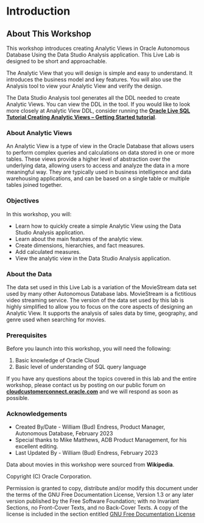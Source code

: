 # Introduction

## About This Workshop

This workshop introduces creating Analytic Views in Oracle Autonomous Database Using the Data Studio Analysis application.  This Live Lab is designed to be short and approachable.

The Analytic View that you will design is simple and easy to understand.  It introduces the business model and key features.  You will also use the Analysis tool to view your Analytic View and verify the design.

The Data Studio Analysis tool generates all the DDL needed to create Analytic Views. You can view the DDL in the tool.  If you would like to look more closely at Analytic View DDL, consider running the **[Oracle Live SQL Tutorial Creating Analytic Views – Getting Started tutorial](https://livesql.oracle.com/apex/livesql/file/tutorial_EDVE861IID1QUD1NIUPU5ALEW.html)**.

### About Analytic Views

An Analytic View is a type of view in the Oracle Database that allows users to perform complex queries and calculations on data stored in one or more tables. These views provide a higher level of abstraction over the underlying data, allowing users to access and analyze the data in a more meaningful way. They are typically used in business intelligence and data warehousing applications, and can be based on a single table or multiple tables joined together.

### Objectives

In this workshop, you will:

- Learn how to quickly create a simple Analytic View using the Data Studio Analysis application.
- Learn about the main features of the analytic view.
- Create dimensions, hierarchies, and fact measures.
- Add calculated measures.
- View the analytic view in the Data Studio Analysis application.

### About the Data

The data set used in this Live Lab is a variation of the MovieStream data set used by many other Autonomous Database labs.  MovieStream is a fictitious video streaming service.  The version of the data set used by this lab is highly simplified to allow you to focus on the core aspects of designing an Analytic View. It supports the analysis of sales data by time, geography, and genre used when searching for movies.

### Prerequisites

Before you launch into this workshop, you will need the following:

1. Basic knowledge of Oracle Cloud
2. Basic level of understanding of SQL query language

If you have any questions about the topics covered in this lab and the entire workshop, please contact us by posting on our public forum on **[cloudcustomerconnect.oracle.com](https://cloudcustomerconnect.oracle.com/resources/32a53f8587/)**  and we will respond as soon as possible.

### Acknowledgements

- Created By/Date - William (Bud) Endress, Product Manager, Autonomous Database, February 2023
- Special thanks to Mike Matthews, ADB Product Management, for his excellent editing.
- Last Updated By - William (Bud) Endress, February 2023

Data about movies in this workshop were sourced from **Wikipedia**.

Copyright (C)  Oracle Corporation.

Permission is granted to copy, distribute and/or modify this document
under the terms of the GNU Free Documentation License, Version 1.3
or any later version published by the Free Software Foundation;
with no Invariant Sections, no Front-Cover Texts, and no Back-Cover Texts.
A copy of the license is included in the section entitled [GNU Free Documentation License](files/gnu-free-documentation-license.txt)
